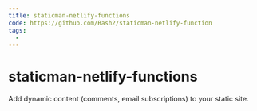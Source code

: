 ```yaml
---
title: staticman-netlify-functions
code: https://github.com/Bash2/staticman-netlify-function
tags: 
  - 
---
```


# staticman-netlify-functions

Add dynamic content (comments, email subscriptions) to your static site.
